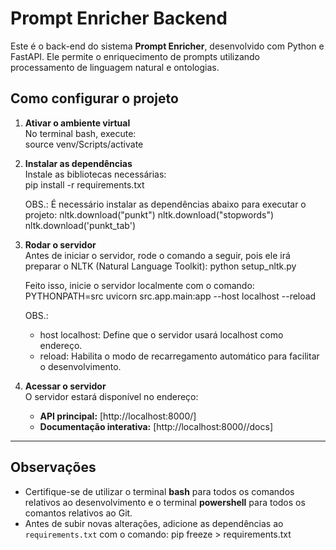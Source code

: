 # Prompt Enricher Backend

Este é o back-end do sistema **Prompt Enricher**, desenvolvido com Python e FastAPI. Ele permite o enriquecimento de prompts utilizando processamento de linguagem natural e ontologias.

## **Como configurar o projeto**

1. **Ativar o ambiente virtual**  
   No terminal bash, execute:  
   source venv/Scripts/activate

2. **Instalar as dependências**  
   Instale as bibliotecas necessárias:  
   pip install -r requirements.txt

   OBS.: É necessário instalar as dependências abaixo para executar o projeto:
      nltk.download("punkt")
      nltk.download("stopwords")
      nltk.download('punkt_tab')

3. **Rodar o servidor**  
   Antes de iniciar o servidor, rode o comando a seguir, pois ele irá preparar o NLTK (Natural Language Toolkit):
      python setup_nltk.py

   Feito isso, inicie o servidor localmente com o comando:  
      PYTHONPATH=src uvicorn src.app.main:app --host localhost --reload

   OBS.:
   - host localhost: Define que o servidor usará localhost como endereço.
   - reload: Habilita o modo de recarregamento automático para facilitar o desenvolvimento.

4. **Acessar o servidor**  
   O servidor estará disponível no endereço:  
   - **API principal:** [http://localhost:8000/] 
   - **Documentação interativa:** [http://localhost:8000//docs]

---

## **Observações**
- Certifique-se de utilizar o terminal **bash** para todos os comandos relativos ao desenvolvimento e o terminal **powershell** para todos os comantos relativos ao Git.
- Antes de subir novas alterações, adicione as dependências ao `requirements.txt` com o comando:
  pip freeze > requirements.txt